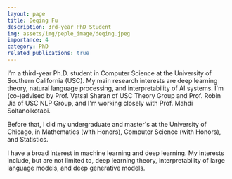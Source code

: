```yaml
---
layout: page
title: Deqing Fu
description: 3rd-year PhD Student
img: assets/img/peple_image/deqing.jpeg
importance: 4
category: PhD
related_publications: true
---
```


I’m a third-year Ph.D. student in Computer Science at the University of Southern California (USC). My main research interests are deep learning theory, natural language processing, and interpretability of AI systems. I'm (co-)advised by Prof. Vatsal Sharan of USC Theory Group and Prof. Robin Jia of USC NLP Group, and I'm working closely with Prof. Mahdi Soltanolkotabi. 

Before that, I did my undergraduate and master's at the University of Chicago, in Mathematics (with Honors), Computer Science (with Honors), and Statistics. 

I have a broad interest in machine learning and deep learning. My interests include, but are not limited to, deep learning theory, interpretability of large language models, and deep generative models.